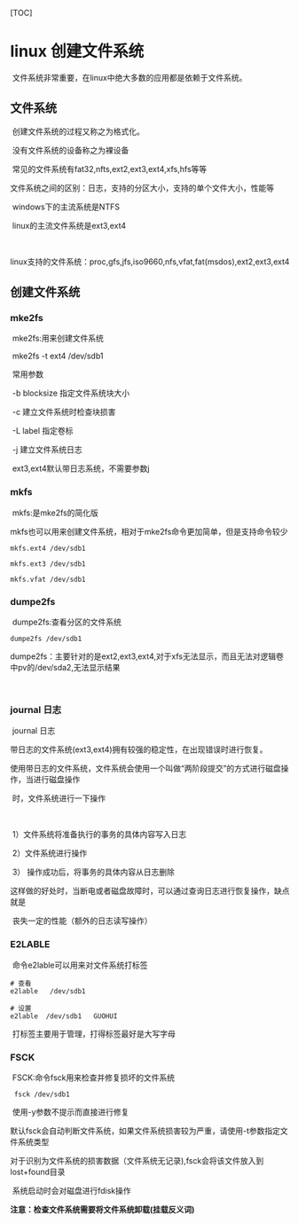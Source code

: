 [TOC]

# linux 创建文件系统

​	文件系统非常重要，在linux中绝大多数的应用都是依赖于文件系统。



## 文件系统

​	创建文件系统的过程又称之为格式化。	

​	没有文件系统的设备称之为裸设备

​	常见的文件系统有fat32,nfts,ext2,ext3,ext4,xfs,hfs等等

​	文件系统之间的区别：日志，支持的分区大小，支持的单个文件大小，性能等	

​	windows下的主流系统是NTFS

​	linux的主流文件系统是ext3,ext4

​	

​	linux支持的文件系统：proc,gfs,jfs,iso9660,nfs,vfat,fat(msdos),ext2,ext3,ext4



## 创建文件系统



### mke2fs

​	mke2fs:用来创建文件系统

​	mke2fs -t  ext4 /dev/sdb1

​	常用参数

​	-b blocksize 指定文件系统块大小

​	-c                    建立文件系统时检查块损害

​	-L  label         指定卷标

​	-j                     建立文件系统日志

​	ext3,ext4默认带日志系统，不需要参数j



### mkfs

​	mkfs:是mke2fs的简化版

​	mkfs也可以用来创建文件系统，相对于mke2fs命令更加简单，但是支持命令较少

```
mkfs.ext4 /dev/sdb1

mkfs.ext3 /dev/sdb1

mkfs.vfat /dev/sdb1

```

### dumpe2fs

​	dumpe2fs:查看分区的文件系统

```
dumpe2fs /dev/sdb1
```

​	dumpe2fs：主要针对的是ext2,ext3,ext4,对于xfs无法显示，而且无法对逻辑卷中pv的/dev/sda2,无法显示结果

​	

### journal 日志



​	journal 日志

​	带日志的文件系统(ext3,ext4)拥有较强的稳定性，在出现错误时进行恢复。

​	使用带日志的文件系统，文件系统会使用一个叫做“两阶段提交”的方式进行磁盘操作，当进行磁盘操作

​	时，文件系统进行一下操作

​	

​	1）文件系统将准备执行的事务的具体内容写入日志

​	2）文件系统进行操作

​	3） 操作成功后，将事务的具体内容从日志删除



​	这样做的好处时，当断电或者磁盘故障时，可以通过查询日志进行恢复操作，缺点就是

​	丧失一定的性能（额外的日志读写操作）



###	 E2LABLE



​	命令e2lable可以用来对文件系统打标签

```
# 查看
e2lable   /dev/sdb1 

# 设置
e2lable  /dev/sdb1   GUOHUI

```

​	打标签主要用于管理，打得标签最好是大写字母



### FSCK

​        FSCK:命令fsck用来检查并修复损坏的文件系统

```
 fsck /dev/sdb1
```

​	使用-y参数不提示而直接进行修复

​	默认fsck会自动判断文件系统，如果文件系统损害较为严重，请使用-t参数指定文件系统类型

​	对于识别为文件系统的损害数据（文件系统无记录),fsck会将该文件放入到lost+found目录

​	系统启动时会对磁盘进行fdisk操作



​	**注意：检查文件系统需要将文件系统卸载(挂载反义词)**



​	



​	





